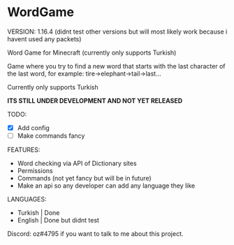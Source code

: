 # WordGame

VERSION: 1.16.4
(didnt test other versions but will most likely work because i havent used any packets)


Word Game for Minecraft (currently only supports Turkish)

Game where you try to find a new word that starts with the last character of the last word, for example: tire->elephant->tail->last...

Currently only supports Turkish

**ITS STILL UNDER DEVELOPMENT AND NOT YET RELEASED**

TODO:
- [X] Add config 
- [ ] Make commands fancy

FEATURES:

- Word checking via API of Dictionary sites
- Permissions
- Commands (not yet fancy but will be in future)
- Make an api so any developer can add any language they like

LANGUAGES:
- Turkish | Done
- English | Done but didnt test

Discord: oz#4795 if you want to talk to me about this project.
